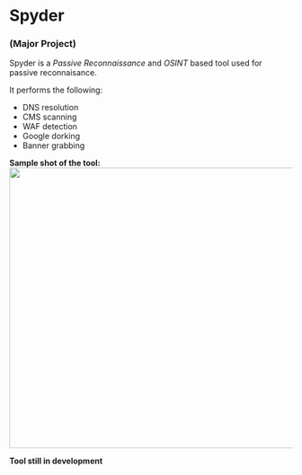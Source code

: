 # Spyder
### (Major Project)

Spyder is a *Passive Reconnaissance* and *OSINT* based tool used for passive reconnaisance.

It performs the following:
- DNS resolution
- CMS scanning
- WAF detection
- Google dorking
- Banner grabbing

**Sample shot of the tool:**
<img width="900" height="500" src="https://github.com/Murali1999/Spyder-Major-Project-/blob/master/spyder2.png">

**Tool still in development**
